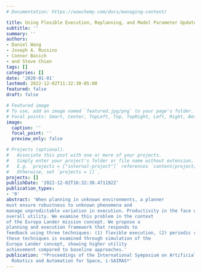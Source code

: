 ```yaml
---
# Documentation: https://wowchemy.com/docs/managing-content/

title: Using Flexible Execution, Replanning, and Model Parameter Updates to Address Environmental Uncertainty for a Planetary Lander
subtitle: ''
summary: ''
authors:
- Daniel Wang
- Joseph A. Russino
- Connor Basich
- and Steve Chien
tags: []
categories: []
date: '2020-01-01'
lastmod: 2022-12-02T11:32:30-05:00
featured: false
draft: false

# Featured image
# To use, add an image named `featured.jpg/png` to your page's folder.
# Focal points: Smart, Center, TopLeft, Top, TopRight, Left, Right, BottomLeft, Bottom, BottomRight.
image:
  caption: ''
  focal_point: ''
  preview_only: false

# Projects (optional).
#   Associate this post with one or more of your projects.
#   Simply enter your project's folder or file name without extension.
#   E.g. `projects = ["internal-project"]` references `content/project/deep-learning/index.md`.
#   Otherwise, set `projects = []`.
projects: []
publishDate: '2022-12-02T16:32:30.471192Z'
publication_types:
- '0'
abstract: 'When planning in unknown environments, a planner
must ensure robustness to unknown phenomena and
manage unpredictable variation in execution. Productivity in the face of these challenges requires an integrated approach to planning and execution that is capable of reacting to variation while still maximizing
overall utility. We examine this problem in the context
of the Europa Lander mission concept. We propose a
planning and execution framework that responds to
feedback using three techniques: (1) flexible execution, (2) periodic replanning, and (3) online model parameter and utility updates. The efficacy of each of
these techniques is examined through simulation of the
Europa Lander concept, showing higher utility
achievement compared to baseline approaches.'
publication: '*Proceedings of the International Symposium on Artificial Intelligence,
  Robotics and Automation for Space, i-SAIRAS*'
---
```

